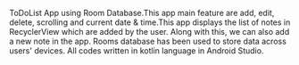 ToDoList App using Room Database.This app main feature are add, edit, delete, scrolling and current date & time.This app displays the list of notes in RecyclerView which are added by the user. Along with this, we can also add a new note in the app. Rooms database has been used to store data across users' devices. All codes written in kotlin language in Android Studio.
